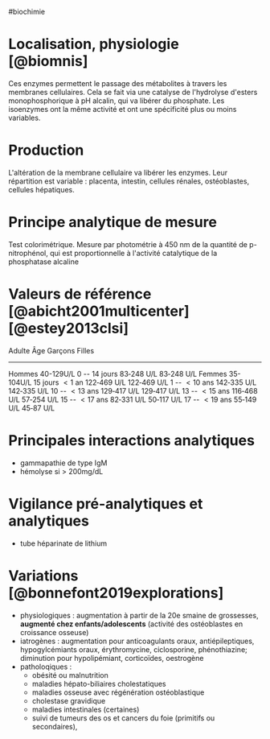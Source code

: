 #biochimie
# Localisation, physiologie [@biomnis]

Ces enzymes permettent le passage des métabolites à travers les membranes cellulaires. Cela se fait via une catalyse de l\'hydrolyse d\'esters monophosphorique à pH alcalin, qui va libérer du phosphate.
Les isoenzymes ont la même activité et ont une spécificité plus ou moins variables.

# Production

L\'altération de la membrane cellulaire va libérer les enzymes. Leur répartition est variable : placenta, intestin, cellules rénales, ostéoblastes, cellules hépatiques.

# Principe analytique de mesure

Test colorimétrique. Mesure par photométrie à 450 nm de la quantité de
p-nitrophénol, qui est proportionnelle à l'activité catalytique de la
phosphatase alcaline

# Valeurs de référence [@abicht2001multicenter] [@estey2013clsi]

  Adulte               Âge                 Garçons       Filles
  -------- ----------- ------------------- ------------- -------------
  Hommes   40-129U/L   0 -- 14 jours       83‑248 U/L    83‑248 U/L
  Femmes   35-104U/L   15 jours  \< 1 an   122‑469 U/L   122‑469 U/L
                       1 --  \< 10 ans     142‑335 U/L   142‑335 U/L
                       10 --  \< 13 ans    129‑417 U/L   129‑417 U/L
                       13 --  \< 15 ans    116‑468 U/L   57‑254 U/L
                       15 --  \< 17 ans    82‑331 U/L    50‑117 U/L
                       17 --  \< 19 ans    55‑149 U/L    45‑87 U/L

# Principales interactions analytiques

-   gammapathie de type IgM
-   hémolyse si \> 200mg/dL

# Vigilance pré-analytiques et analytiques

-   tube héparinate de lithium

# Variations [@bonnefont2019explorations]

-   physiologiques : augmentation à partir de la 20e smaine de
    grossesses, **augmenté chez enfants/adolescents** (activité des
    ostéoblastes en croissance osseuse)
-   iatrogènes : augmentation pour anticoagulants oraux,
    antiépileptiques, hypogylcémiants oraux, érythromycine,
    ciclosporine, phénothiazine; diminution pour hypolipémiant,
    corticoïdes, oestrogène
-   patholoqiques :
    -   obésité ou malnutrition
    -   maladies hépato-biliaires cholestatiques
    -   maladies osseuse avec régénération ostéoblastique
    -   cholestase gravidique
    -   maladies intestinales (certaines)
    -   suivi de tumeurs des os et cancers du foie (primitifs ou
        secondaires),
